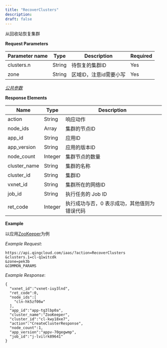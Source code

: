```yaml
---
title: "RecoverClusters"
description: 
draft: false
---
```




从回收站恢复集群

**Request Parameters**

| Parameter name | Type | Description | Required |
| --- | --- | --- | --- |
| clusters.n | String | 待恢复的集群ID | Yes |
| zone | String | 区域ID，注意id需要小写 | Yes |

[_公共参数_](../../../parameters/)

**Response Elements**

| Name | Type | Description |
| --- | --- | --- |
| action | String | 响应动作 |
| node_ids | Array | 集群的节点ID |
| app_id | String | 应用ID |
| app_version | String | 应用的版本ID |
| node_count | Integer | 集群节点的数量 |
| cluster_name | String | 集群的名称 |
| cluster_id | String | 集群ID |
| vxnet_id | String | 集群所在的网络ID |
| job_id | String | 执行任务的 Job ID |
| ret_code | Integer | 执行成功与否，0 表示成功，其他值则为错误代码 |

**Example**

以应用[ZooKeeper](https://appcenter.qingcloud.com/apps/app-tg3lbp0a/ZooKeeper%20on%20QingCloud)为例

_Example Request_:

```
https://api.qingcloud.com/iaas/?action=RecoverClusters
&clusters.1=cl-q1witcdk
&zone=pek3b
&COMMON_PARAMS
```

_Example Response_:

```
{
  "vxnet_id":"vxnet-iuy3lnd",
  "ret_code":0,
  "node_ids":[
    "cln-hk5zf06w"
  ],
  "app_id":"app-tg3lbp0a",
  "cluster_name":"ZooKeeper",
  "cluster_id":"cl-kwy18xe7",
  "action":"CreateClusterResponse",
  "node_count":1,
  "app_version":"appv-70gegwmp",
  "job_id":"j-lvilrk89641"
}
```


